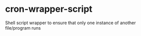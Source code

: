 cron-wrapper-script
===================

Shell script wrapper to ensure that only one instance of another file/program runs
